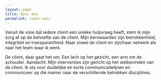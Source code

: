 ```yaml
---
layout: page
title: Over ons
permalink: /over-ons/
---
```


Vanuit de visie dat iedere client een unieke hulpvraag heeft, stem ik mijn zorg af op de behoefte van de client. Mijn kernwaarden zijn betrokkenheid, integriteit en transparantheid. Naar zowel de client en zijn/haar netwerk als naar het team waar ik werk.

De client, daar gaat het om. Een lach op het gezicht, een arm om de schouder. Aandacht. Mijn interventies zijn gericht op het welbevinden van de client. Ik sta voor duidelijke en korte communicatielijnen en communiceer op die manier naar de verschillende betrokken disciplines.
